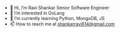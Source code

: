 - 👋 Hi, I’m Ravi Shankar Senior Software Engineer
- 👀 I’m interested in GoLang
- 🌱 I’m currently learning Python, MongoDB, JS
- 📫 How to reach me at shankarravi614@gmail.com

<!---
Ravi614/Ravi614 is a ✨ special ✨ repository because its `README.md` (this file) appears on your GitHub profile.
You can click the Preview link to take a look at your changes.
--->
